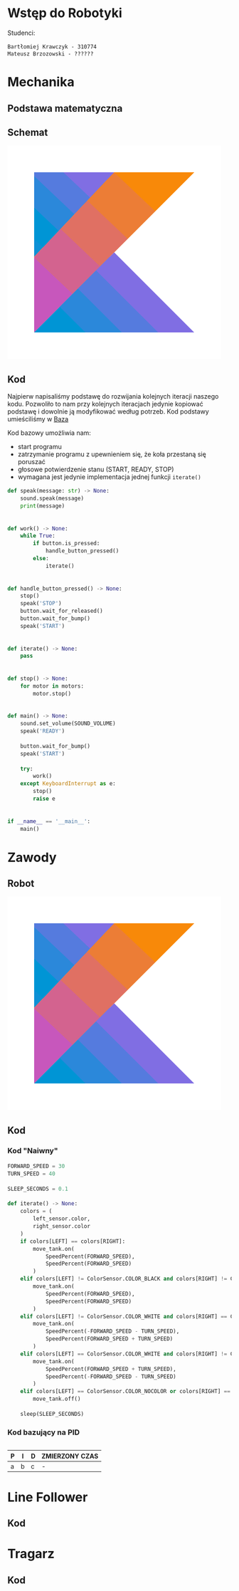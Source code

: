 # Wstęp do Robotyki

Studenci:
```
Bartłomiej Krawczyk - 310774
Mateusz Brzozowski - ??????
```

# Mechanika

## Podstawa matematyczna
<!-- Opis matematyczny -->

<!-- Zdjęcia + Schemat budowy -->
## Schemat
![Schema](./img/placeholder.png)

## Kod
<!-- base.py z opisami -->

Najpierw napisaliśmy podstawę do rozwijania kolejnych iteracji naszego kodu. Pozwoliło to nam przy kolejnych iteracjach jedynie kopiować podstawę i dowolnie ją modyfikować według potrzeb. Kod podstawy umieściliśmy w [Baza](./base.py)

Kod bazowy umożliwia nam:
- start programu
- zatrzymanie programu z upewnieniem się, że koła przestaną się poruszać
- głosowe potwierdzenie stanu (START, READY, STOP)
- wymagana jest jedynie implementacja jednej funkcji `iterate()`

```py
def speak(message: str) -> None:
    sound.speak(message)
    print(message)


def work() -> None:
    while True:
        if button.is_pressed:
            handle_button_pressed()
        else:
            iterate()


def handle_button_pressed() -> None:
    stop()
    speak('STOP')
    button.wait_for_released()
    button.wait_for_bump()
    speak('START')


def iterate() -> None:
    pass


def stop() -> None:
    for motor in motors:
        motor.stop()


def main() -> None:
    sound.set_volume(SOUND_VOLUME)
    speak('READY')

    button.wait_for_bump()
    speak('START')

    try:
        work()
    except KeyboardInterrupt as e:
        stop()
        raise e


if __name__ == '__main__':
    main()
```

# Zawody

<!-- Warto wstawić zdjęcie toru - musimy to załatwić na następnych zajęciach. -->

## Robot
![Fast Line Follower](./img/placeholder.png)

## Kod

<!-- Opisać, że testowaliśmy kilka iteracji rozwiązania -->

### Kod "Naiwny"
<!-- Naiwny -->
<!-- Opisać, że "naiwny" nazywamy sterowanie jedynie na podstawie koloru - widzimy biały jedziemy - widzimy czarny cofamy dla odpowiedniej strony robota -->
<!-- Można zwrócić uwagę, że kolor badamy tylko raz na iterację -->

```py
FORWARD_SPEED = 30
TURN_SPEED = 40

SLEEP_SECONDS = 0.1

def iterate() -> None:
    colors = (
        left_sensor.color,
        right_sensor.color
    )
    if colors[LEFT] == colors[RIGHT]:
        move_tank.on(
            SpeedPercent(FORWARD_SPEED),
            SpeedPercent(FORWARD_SPEED)
        )
    elif colors[LEFT] != ColorSensor.COLOR_BLACK and colors[RIGHT] != ColorSensor.COLOR_BLACK:
        move_tank.on(
            SpeedPercent(FORWARD_SPEED),
            SpeedPercent(FORWARD_SPEED)
        )
    elif colors[LEFT] != ColorSensor.COLOR_WHITE and colors[RIGHT] == ColorSensor.COLOR_WHITE:
        move_tank.on(
            SpeedPercent(-FORWARD_SPEED - TURN_SPEED),
            SpeedPercent(FORWARD_SPEED + TURN_SPEED)
        )
    elif colors[LEFT] == ColorSensor.COLOR_WHITE and colors[RIGHT] != ColorSensor.COLOR_WHITE:
        move_tank.on(
            SpeedPercent(FORWARD_SPEED + TURN_SPEED),
            SpeedPercent(-FORWARD_SPEED - TURN_SPEED)
        )
    elif colors[LEFT] == ColorSensor.COLOR_NOCOLOR or colors[RIGHT] == ColorSensor.COLOR_NOCOLOR:
        move_tank.off()

    sleep(SLEEP_SECONDS)
```

### Kod bazujący na PID
<!-- PID -->

```py

```

<!-- Wpływ parametrów opisany -->

P | I | D | ZMIERZONY CZAS
--|---|---|---------------
a | b | c | -

# Line Follower

## Kod

<!-- Zmniejszona prędkość względem zawodów, żeby wyrobić się na ostrych zakrętach -->

# Tragarz

## Kod
<!-- Dodaj opis działania -->

```py

```


